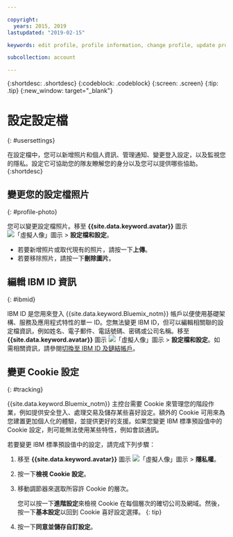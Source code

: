 ```yaml
---

copyright:
  years: 2015, 2019
lastupdated: "2019-02-15"

keywords: edit profile, profile information, change profile, update profile, cookies, tracking, privacy

subcollection: account

---
```


{:shortdesc: .shortdesc}
{:codeblock: .codeblock}
{:screen: .screen}
{:tip: .tip}
{:new_window: target="_blank"}

# 設定設定檔
{: #usersettings}

在設定檔中，您可以新增照片和個人資訊、管理通知、變更登入設定，以及監視您的隱私。設定它可協助您的隊友瞭解您的身分以及您可以提供哪些協助。
{:shortdesc}


## 變更您的設定檔照片
{: #profile-photo}

您可以變更設定檔照片。移至 **{{site.data.keyword.avatar}}** 圖示 ![「虛擬人像」圖示](../icons/i-avatar-icon.svg) > **設定檔和設定**。

  * 若要新增照片或取代現有的照片，請按一下**上傳**。
  * 若要移除照片，請按一下**刪除圖片**。


## 編輯 IBM ID 資訊
{: #ibmid}

IBM ID 是您用來登入 {{site.data.keyword.Bluemix_notm}} 帳戶以便使用基礎架構、服務及應用程式特性的單一 ID。您無法變更 IBM ID，但可以編輯相關聯的設定檔資訊，例如姓名、電子郵件、電話號碼、密碼或公司名稱。移至 **{{site.data.keyword.avatar}}** 圖示 ![「虛擬人像」圖示](../icons/i-avatar-icon.svg) > **設定檔和設定**。如需相關資訊，請參閱[切換至 IBM ID 及鏈結帳戶](softlayerlink.html)。


## 變更 Cookie 設定
{: #tracking}

{{site.data.keyword.Bluemix_notm}} 主控台需要 Cookie 來管理您的階段作業，例如提供安全登入、處理交易及儲存某些喜好設定。額外的 Cookie 可用來為您建置更加個人化的體驗，並提供更好的支援。如果您變更 IBM 標準預設值中的 Cookie 設定，則可能無法使用某些特性，例如會談通訊。

若要變更 IBM 標準預設值中的設定，請完成下列步驟：
1. 移至 **{{site.data.keyword.avatar}}** 圖示 ![「虛擬人像」圖示](../icons/i-avatar-icon.svg) &gt; **隱私權**。
1. 按一下**檢視 Cookie 設定**。
1. 移動調節器來選取所容許 Cookie 的層次。

   您可以按一下**進階設定**來檢視 Cookie 在每個層次的確切公司及網域。然後，按一下**基本設定**以回到 Cookie 喜好設定選擇。
   {: tip}
1. 按一下**同意並儲存自訂設定**。
